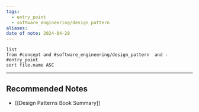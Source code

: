 ```yaml
---
tags:
  - entry_point
  - software_engineering/design_pattern
aliases: 
date of note: 2024-04-28
---
```



```dataview
list
from #concept and #software_engineering/design_pattern  and -#entry_point 
sort file.name ASC
```






-----------
##  Recommended Notes

- [[Design Patterns Book Summary]]